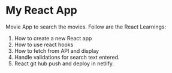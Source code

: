 # My React App
Movie App to search the movies. 
Follow are the React Learnings:
1. How to create a new React app
2. How to use react hooks
3. How to fetch from API and display
4. Handle validations for search text entered.
5. React git hub push and deploy in netlify.